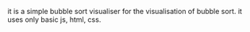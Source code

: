 it is a simple bubble sort visualiser for the visualisation of bubble sort. it uses only basic js, html, css.
